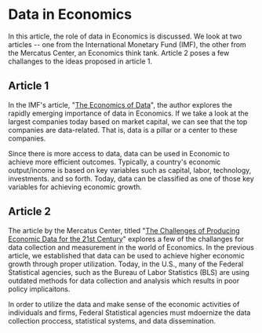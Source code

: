 
# Data in Economics
In this article, the role of data in Economics is discussed. We look at two articles -- one from the International Monetary Fund (IMF), the other from the Mercatus Center, an Economics think tank. Article 2 poses a few challanges to the ideas proposed in article 1.

## Article 1
In the IMF's article, "[The Economics of Data](https://www.imf.org/en/Blogs/Articles/2019/09/23/the-economics-of-data#:~:text=Data%20has%20become%20a%20key,including%20oil%2C%20in%20important%20ways.)", the author explores the rapidly emerging importance of data in Economics. If we take a look at the largest companies today based on market capital, we can see that the top companies are data-related. That is, data is a pillar or a center to these companies.

Since there is more access to data, data can be used in Economic to achieve more efficient outcomes. Typically, a country's economic output/income is based on key variables such as capital, labor, technology, investments. and so forth. Today, data can be classified as one of those key variables for achieving economic growth.

## Article 2
The article by the Mercatus Center, titled "[The Challenges of Producing Economic Data for the 21st Century](https://www.mercatus.org/research/federal-testimonies/challenges-producing-economic-data-21st-century)" explores a few of the challanges for data collection and measurement in the world of Economics. In the previous article, we established that data can be used to achieve higher economic growth through proper utilization. Today, in the U.S., many of the Federal Statistical agencies, such as the Bureau of Labor Statistics (BLS) are using outdated methods for data collection and analysis which results in poor policy implicaitons.

In order to utilize the data and make sense of the economic activities of individuals and firms, Federal Statistical agencies must mdoernize the data collection proccess, statistical systems, and data dissemination.